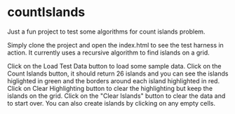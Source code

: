 # countIslands
Just a fun project to test some algorithms for count islands problem.

Simply clone the project and open the index.html to see the test harness in action.
It currently uses a recursive algorithm to find islands on a grid.

  Click on the Load Test Data button to load some sample data.
  Click on the Count Islands button, it should return 26 islands and you can see the islands higlighted in green and the borders around each island highlighted in red.
  Click on Clear Highlighting button to clear the highlighting but keep the islands on the grid.
  Click on the "Clear Islands" button to clear the data and to start over.
  You can also create islands by clicking on any empty cells.  
